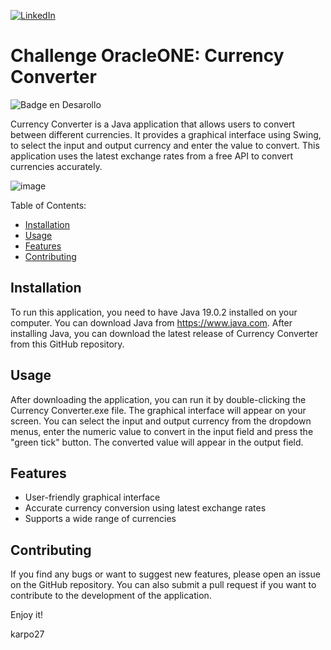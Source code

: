 [![LinkedIn](https://img.shields.io/badge/LinkedIn-0077B5?style=for-the-badge&logo=linkedin&logoColor=white)](https://www.linkedin.com/in/julian-giudice-940771a1/)

# Challenge OracleONE: Currency Converter
![Badge en Desarollo](https://img.shields.io/badge/STATUS-%20DEVELOPMENT-green)

Currency Converter is a Java application that allows users to convert between different currencies. It provides a graphical interface using Swing, to select the input and output currency and enter the value to convert. This application uses the latest exchange rates from a free API to convert currencies accurately.

![image](https://user-images.githubusercontent.com/54405665/224396130-9aca6fcf-a392-44d7-a3ae-3cebc57c0ef0.png)

Table of Contents:

- [Installation](#Installation)
- [Usage](#Usage)
- [Features](#Features)
- [Contributing](#Contributing)

## Installation

To run this application, you need to have Java 19.0.2 installed on your computer. You can download Java from https://www.java.com. After installing Java, you can download the latest release of Currency Converter from this GitHub repository.

## Usage
After downloading the application, you can run it by double-clicking the Currency Converter.exe file. The graphical interface will appear on your screen. You can select the input and output currency from the dropdown menus, enter the numeric value to convert in the input field and press the "green tick" button. The converted value will appear in the output field.

## Features
- User-friendly graphical interface
- Accurate currency conversion using latest exchange rates
- Supports a wide range of currencies

## Contributing
If you find any bugs or want to suggest new features, please open an issue on the GitHub repository. You can also submit a pull request if you want to contribute to the development of the application.

Enjoy it!

karpo27
